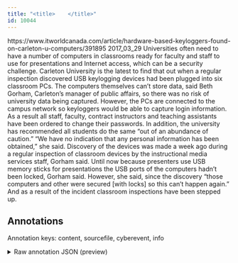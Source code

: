 ```yaml
---
title: "<title>    </title>"
id: 10044
---
```


<title>    </title>
<source> https://www.itworldcanada.com/article/hardware-based-keyloggers-found-on-carleton-u-computers/391895 </source>
<date> 2017_03_29 </date>
<text>
Universities often need to have a number of computers in classrooms ready for faculty and staff to use for presentations and Internet access, which can be a security challenge. Carleton University is the latest to find that out when a regular inspection discovered USB keylogging devices had been plugged into six classroom PCs.
The computers themselves can’t store data, said Beth Gorham, Carleton’s manager of public affairs, so there was no risk of university data being captured. However, the PCs are connected to the campus network so keyloggers would be able to capture login information. As a result all staff, faculty, contract instructors and teaching assistants have been ordered to change their passwords. In addition, the university has recommended all students do the same “out of an abundance of caution.”
“We have no indication that any personal information has been obtained,” she said.
Discovery of the devices was made a week ago during a regular inspection of classroom devices by the instructional media services staff, Gorham said. Until now because presenters use USB memory sticks for presentations the USB ports of the computers hadn’t been locked, Gorham said.
However, she said, since the discovery “those computers and other were secured [with locks] so this can’t happen again.” And as a result of the incident classroom inspections have been stepped up.
</text>



## Annotations

Annotation keys: content, sourcefile, cyberevent, info

<details>
<summary>Raw annotation JSON (preview)</summary>

```json
{
  "content": "Universities often need to have a number of computers in classrooms ready for faculty and staff to use for presentations and Internet access, which can be a security challenge. Carleton University is the latest to find that out when a regular inspection discovered USB keylogging devices had been plugged into six classroom PCs. The computers themselves can\u2019t store data, said Beth Gorham, Carleton\u2019s manager of public affairs, so there was no risk of university data being captured. However, the PCs are connected to the campus network so keyloggers would be able to capture login information. As a result all staff, faculty, contract instructors and teaching assistants have been ordered to change their passwords. In addition, the university has recommended all students do the same \u201cout of an abundance of caution.\u201d \u201cWe have no indication that any personal information has been obtained,\u201d she said. Discovery of the devices was made a week ago during a regular inspection of classroom devices by the instructional media services staff, Gorham said. Until now because presenters use USB memory sticks for presentations the USB ports of the computers hadn\u2019t been locked, Gorham said. However, she said, since the discovery \u201cthose computers and other were secured [with locks] so this can\u2019t happen again.\u201d And as a result of the incident classroom inspections have been stepped up.",
  "sourcefile": "10044.txt",
  "cyberevent": {
    "hopper": [
      {
        "index": 0,
        "relation": "Same",
        "events": [
          {
            "index": "E1",
            "type": "Attack",
            "realis": "Other",
            "nugget": {
              "startOffset": 468,
              "index": "T1",
              "endOffset": 482,
              "text": "being captured"
            },
            "argument": [
              {
                "index": "T2",
                "text": "university data",
                "endOffset": 467,
                "role": {
                  "type": "Compromised-Data"
                },
                "startOffset": 452,
                "type": "Data"
              }
            ],
            "subtype": "Databreach"
          },
          {
            "index": "E2",
            "type": "Attack",
            "realis": "Other",
            "nugget": {
              "startOffset": 568,
              "index": "T3",
              "endOffset": 575,
              "text": "capture"
            },
            "argument": [
              {
                "index": "T7",
                "text": "the PCs",
                "endOffset": 500,
                "role": {
                  "type": "Victim"
                },
                "startOffset": 493,
                "type": "Device"
              },
              {
                "index": "T6",
                "text": "the campus network",
                "endOffset": 536,
                "role": {
                  "type": "Victim"
                },
                "startOffset": 518,
                "type": "System"
              },
              {
                "index": "T5",
                "external_reference": {
                  "wikidataid": "Q309396"
                },
                "endOffset": 550,
                "role": {
                  "type": "Tool"
                },
                "text": "keyloggers",
                "startOffset": 540,
                "type": "Malware"
              },
              {
                "index": "T4",
                "text": "login information",
                "endOffset": 593,
                "role": {
                  "type": "Compromised-Data"
                },
                "startOffset": 576,
                "type": "PII"
              }
            ],
            "subtype": "Databreach"
          },
          {
            "index": "E3",
            "type": "Attack",
            "realis": "Other",
            "nugget": {
            
```
</details>
